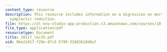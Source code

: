 ```yaml
---
content_type: resource
description: This resource includes information on a digression on morse theory, and
  symplectic reduction.
file: https://ol-ocw-studio-app-production.s3.amazonaws.com/courses/18-117-topics-in-several-complex-variables-spring-2005/0be22417f29e87c5579931683618d8a7_18117_lec35.pdf
file_type: application/pdf
resourcetype: Document
title: 18117_lec35.pdf
uid: 0be22417-f29e-87c5-5799-31683618d8a7
---
```

